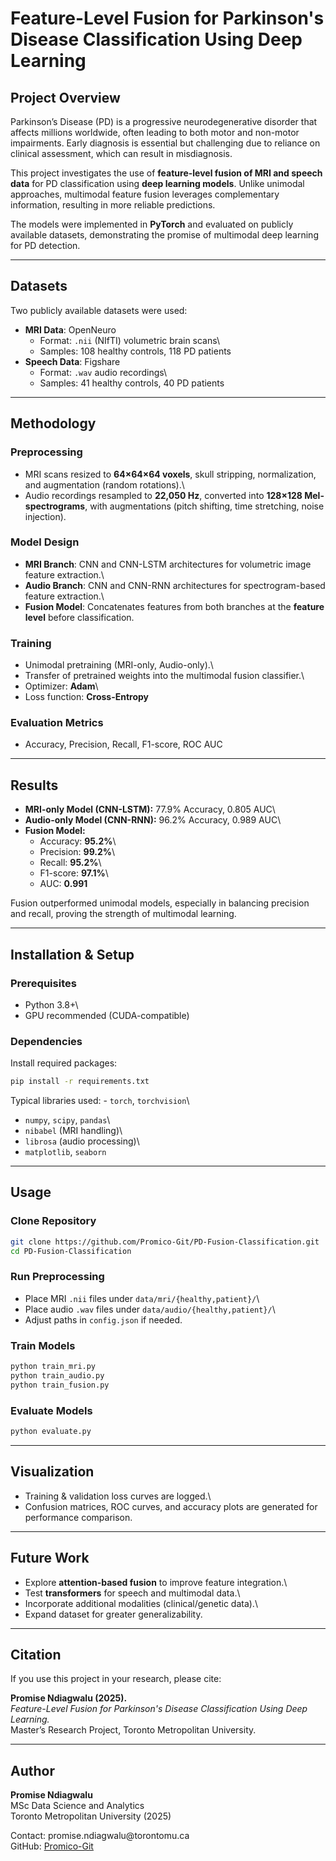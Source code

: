 # Feature-Level Fusion for Parkinson's Disease Classification Using Deep Learning

## Project Overview

Parkinson’s Disease (PD) is a progressive neurodegenerative disorder that affects millions worldwide, often leading to both motor and non-motor impairments. Early diagnosis is essential but challenging due to reliance on clinical assessment, which can result in misdiagnosis.

This project investigates the use of **feature-level fusion of MRI and speech data** for PD classification using **deep learning models**. Unlike unimodal approaches, multimodal feature fusion leverages complementary information, resulting in more reliable predictions.

The models were implemented in **PyTorch** and evaluated on publicly available datasets, demonstrating the promise of multimodal deep learning for PD detection.

------------------------------------------------------------------------

## Datasets

Two publicly available datasets were used:

-   **MRI Data**: OpenNeuro
    -   Format: `.nii` (NIfTI) volumetric brain scans\
    -   Samples: 108 healthy controls, 118 PD patients
-   **Speech Data**: Figshare
    -   Format: `.wav` audio recordings\
    -   Samples: 41 healthy controls, 40 PD patients

------------------------------------------------------------------------

## Methodology

### Preprocessing

-   MRI scans resized to **64×64×64 voxels**, skull stripping, normalization, and augmentation (random rotations).\
-   Audio recordings resampled to **22,050 Hz**, converted into **128×128 Mel-spectrograms**, with augmentations (pitch shifting, time stretching, noise injection).

### Model Design

-   **MRI Branch**: CNN and CNN-LSTM architectures for volumetric image feature extraction.\
-   **Audio Branch**: CNN and CNN-RNN architectures for spectrogram-based feature extraction.\
-   **Fusion Model**: Concatenates features from both branches at the **feature level** before classification.

### Training

-   Unimodal pretraining (MRI-only, Audio-only).\
-   Transfer of pretrained weights into the multimodal fusion classifier.\
-   Optimizer: **Adam**\
-   Loss function: **Cross-Entropy**

### Evaluation Metrics

-   Accuracy, Precision, Recall, F1-score, ROC AUC

------------------------------------------------------------------------

## Results

-   **MRI-only Model (CNN-LSTM):** 77.9% Accuracy, 0.805 AUC\
-   **Audio-only Model (CNN-RNN):** 96.2% Accuracy, 0.989 AUC\
-   **Fusion Model:**
    -   Accuracy: **95.2%**\
    -   Precision: **99.2%**\
    -   Recall: **95.2%**\
    -   F1-score: **97.1%**\
    -   AUC: **0.991**

Fusion outperformed unimodal models, especially in balancing precision and recall, proving the strength of multimodal learning.

------------------------------------------------------------------------

## Installation & Setup

### Prerequisites

-   Python 3.8+\
-   GPU recommended (CUDA-compatible)

### Dependencies

Install required packages:

``` bash
pip install -r requirements.txt
```

Typical libraries used: - `torch`, `torchvision`\
- `numpy`, `scipy`, `pandas`\
- `nibabel` (MRI handling)\
- `librosa` (audio processing)\
- `matplotlib`, `seaborn`

------------------------------------------------------------------------

## Usage

### Clone Repository

``` bash
git clone https://github.com/Promico-Git/PD-Fusion-Classification.git
cd PD-Fusion-Classification
```

### Run Preprocessing

-   Place MRI `.nii` files under `data/mri/{healthy,patient}/`\
-   Place audio `.wav` files under `data/audio/{healthy,patient}/`\
-   Adjust paths in `config.json` if needed.

### Train Models

``` bash
python train_mri.py
python train_audio.py
python train_fusion.py
```

### Evaluate Models

``` bash
python evaluate.py
```

------------------------------------------------------------------------

## Visualization

-   Training & validation loss curves are logged.\
-   Confusion matrices, ROC curves, and accuracy plots are generated for performance comparison.

------------------------------------------------------------------------

## Future Work

-   Explore **attention-based fusion** to improve feature integration.\
-   Test **transformers** for speech and multimodal data.\
-   Incorporate additional modalities (clinical/genetic data).\
-   Expand dataset for greater generalizability.

------------------------------------------------------------------------

## Citation

If you use this project in your research, please cite:

**Promise Ndiagwalu (2025).**\
*Feature-Level Fusion for Parkinson's Disease Classification Using Deep Learning.*\
Master’s Research Project, Toronto Metropolitan University.

------------------------------------------------------------------------

## Author

**Promise Ndiagwalu**\
MSc Data Science and Analytics\
Toronto Metropolitan University (2025)

Contact: promise.ndiagwalu\@torontomu.ca\
GitHub: [Promico-Git](https://github.com/Promico-Git)
